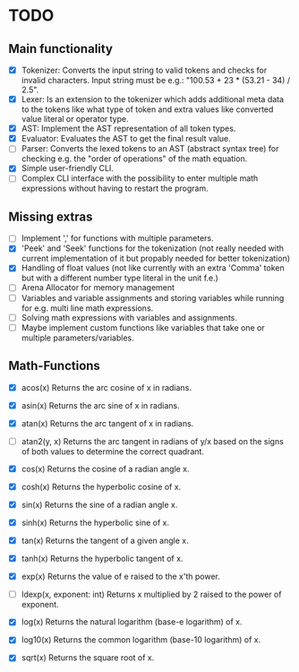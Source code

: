 # TODO

## Main functionality

- [X] Tokenizer: Converts the input string to valid tokens and checks for invalid characters. Input string must be e.g.: "100.53 + 23 * (53.21 - 34) / 2.5".
- [X] Lexer: Is an extension to the tokenizer which adds additional meta data to the tokens like what type of token and extra values like converted value literal or operator type.
- [X] AST: Implement the AST representation of all token types.
- [X] Evaluator: Evaluates the AST to get the final result value.
- [ ] Parser: Converts the lexed tokens to an AST (abstract syntax tree) for checking e.g. the "order of operations" of the math equation.
- [X] Simple user-friendly CLI.
- [ ] Complex CLI interface with the possibility to enter multiple math expressions without having to restart the program.

## Missing extras

- [ ] Implement ',' for functions with multiple parameters.
- [X] 'Peek' and 'Seek' functions for the tokenization (not really needed with current implementation of it but propably needed for better tokenization)
- [X] Handling of float values (not like currently with an extra 'Comma' token but with a different number type literal in the unit f.e.)
- [ ] Arena Allocator for memory management
- [ ] Variables and variable assignments and storing variables while running for e.g. multi line math expressions.
- [ ] Solving math expressions with variables and assignments.
- [ ] Maybe implement custom functions like variables that take one or multiple parameters/variables.

## Math-Functions

- [X] acos(x)
  Returns the arc cosine of x in radians.

- [X] asin(x)
  Returns the arc sine of x in radians.

- [X] atan(x)
  Returns the arc tangent of x in radians.

- [ ] atan2(y, x)
  Returns the arc tangent in radians of y/x based on the signs of both values to determine the correct quadrant.

- [X] cos(x)
  Returns the cosine of a radian angle x.

- [X] cosh(x)
  Returns the hyperbolic cosine of x.

- [X] sin(x)
  Returns the sine of a radian angle x.

- [X] sinh(x)
  Returns the hyperbolic sine of x.

- [X] tan(x)
  Returns the tangent of a given angle x.

- [X] tanh(x)
  Returns the hyperbolic tangent of x.

- [X] exp(x)
  Returns the value of e raised to the x'th power.

- [ ] ldexp(x, exponent: int)
  Returns x multiplied by 2 raised to the power of exponent.

- [X] log(x)
  Returns the natural logarithm (base-e logarithm) of x.

- [X] log10(x)
  Returns the common logarithm (base-10 logarithm) of x.

- [X] sqrt(x)
  Returns the square root of x.
